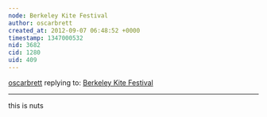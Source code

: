 ```yaml
---
node: Berkeley Kite Festival 
author: oscarbrett
created_at: 2012-09-07 06:48:52 +0000
timestamp: 1347000532
nid: 3682
cid: 1280
uid: 409
---
```




[oscarbrett](../profile/oscarbrett) replying to: [Berkeley Kite Festival ](../notes/gonzoearth/9-7-2012/berkeley-kite-festival)

----
this is nuts